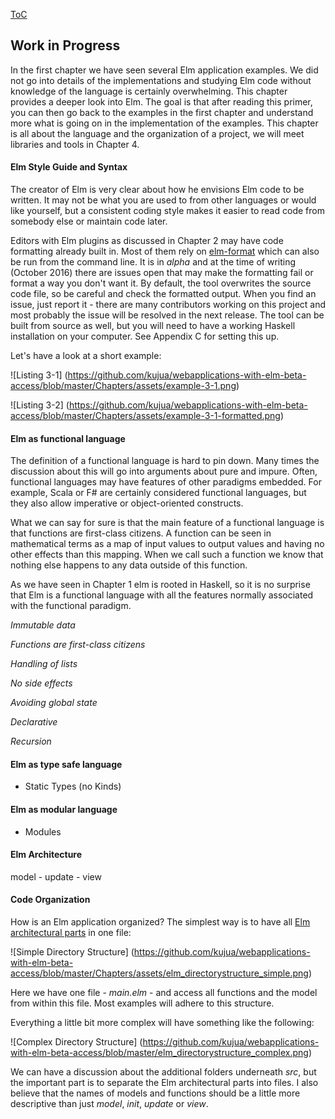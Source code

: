 [ToC](https://github.com/kujua/webapplications-with-elm-beta-access/blob/master/Readme.md)

## Work in Progress

In the first chapter we have seen several Elm application examples. We did not go into details of the implementations and studying Elm code without knowledge of the language is certainly overwhelming. This chapter provides a deeper look into Elm. The goal is that after reading this primer, you can then go back to the examples in the first chapter and understand more what is going on in the implementation of the examples. This chapter is all about the language and the organization of a project, we will meet libraries and tools in Chapter 4.

#### Elm Style Guide and Syntax

The creator of Elm is very clear about how he envisions Elm code to be written. It may not be what you are used to from other languages or would like yourself, but a consistent coding style makes it easier to read code from somebody else or maintain code later.

Editors with Elm plugins as discussed in Chapter 2 may have code formatting already built in. Most of them rely on [elm-format](https://github.com/avh4/elm-format) which can also be run from the command line. It is in *alpha* and at the time of writing (October 2016) there are issues open that may make the formatting fail or format a way you don't want it. By default, the tool overwrites the source code file, so be careful and check the formatted output. When you find an issue, just report it - there are many contributors working on this project and most probably the issue will be resolved in the next release. The tool can be built from source as well, but you will need to have a working Haskell installation on your
computer. See Appendix C for setting this up.

Let's have a look at a short example:

![Listing 3-1]
(https://github.com/kujua/webapplications-with-elm-beta-access/blob/master/Chapters/assets/example-3-1.png)



![Listing 3-2]
(https://github.com/kujua/webapplications-with-elm-beta-access/blob/master/Chapters/assets/example-3-1-formatted.png)


#### Elm as functional language

The definition of a functional language is hard to pin down. Many times the discussion about this will go into arguments about pure and impure. Often, functional languages may have features of other paradigms embedded. For example, Scala or F# are certainly considered functional languages, but they also allow imperative or object-oriented constructs.

What we can say for sure is that the main feature of a functional language is that functions are first-class citizens. A function can be seen in mathematical terms as a map of input values to output values and having no other effects than this mapping. When we call such a function we know that nothing else happens to any data outside of this function.

As we have seen in Chapter 1 elm is rooted in Haskell, so it is no surprise that Elm is a functional language with all the features normally associated with the functional paradigm.

*Immutable data*

*Functions are first-class citizens*

*Handling of lists*

*No side effects*

*Avoiding global state*

*Declarative*

*Recursion*



#### Elm as type safe language

* Static Types (no Kinds)


#### Elm as modular language

* Modules

#### Elm Architecture

model - update - view


#### Code Organization

How is an Elm application organized? The simplest way is to have all [Elm architectural parts](#part3-chapter10) in one file:

![Simple Directory Structure]
(https://github.com/kujua/webapplications-with-elm-beta-access/blob/master/Chapters/assets/elm_directorystructure_simple.png)

Here we have one file - *main.elm* - and access all functions and the model from within this file. Most examples will adhere to this structure.

Everything a little bit more complex will have something like the following:

![Complex Directory Structure]
(https://github.com/kujua/webapplications-with-elm-beta-access/blob/master/elm_directorystructure_complex.png)

We can have a discussion about the additional folders underneath *src*, but the important part is to separate the Elm architectural parts into files. I also believe that the names of models and functions should be a little more descriptive than just *model*, *init*, *update* or *view*.
